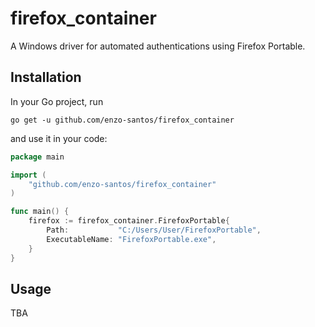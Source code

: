 # firefox_container

A Windows driver for automated authentications using Firefox Portable.

## Installation

In your Go project, run

```shell
go get -u github.com/enzo-santos/firefox_container
```

and use it in your code:

```go
package main

import (
	"github.com/enzo-santos/firefox_container"
)

func main() {
	firefox := firefox_container.FirefoxPortable{
		Path:           "C:/Users/User/FirefoxPortable",
		ExecutableName: "FirefoxPortable.exe",
	}
}
```

## Usage

TBA
